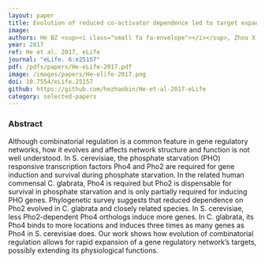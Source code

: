 ```yaml
---
layout: paper
title: Evolution of reduced co-activator dependence led to target expansion of a starvation response pathway
image: 
authors: He BZ <sup><i class="small fa fa-envelope"></i></sup>, Zhou X, O'Shea EK <sup><i class="small fa fa-envelope"></i></sup>.
year: 2017
ref: He et al. 2017, eLife
journal: "eLife. 6:e25157"
pdf: /pdfs/papers/He-eLife-2017.pdf
image: /images/papers/He-elife-2017.png
doi: 10.7554/eLife.25157
github: https://github.com/hezhaobin/He-et-al-2017-eLife
category: selected-papers
---
```


### Abstract ###

Although combinatorial regulation is a common feature in gene regulatory networks, how it evolves and affects network structure and function is not well understood. In S. cerevisiae, the phosphate starvation (PHO) responsive transcription factors Pho4 and Pho2 are required for gene induction and survival during phosphate starvation. In the related human commensal C. glabrata, Pho4 is required but Pho2 is dispensable for survival in phosphate starvation and is only partially required for inducing PHO genes. Phylogenetic survey suggests that reduced dependence on Pho2 evolved in C. glabrata and closely related species. In S. cerevisiae, less Pho2-dependent Pho4 orthologs induce more genes. In C. glabrata, its Pho4 binds to more locations and induces three times as many genes as Pho4 in S. cerevisiae does. Our work shows how evolution of combinatorial regulation allows for rapid expansion of a gene regulatory network’s targets, possibly extending its physiological functions.

